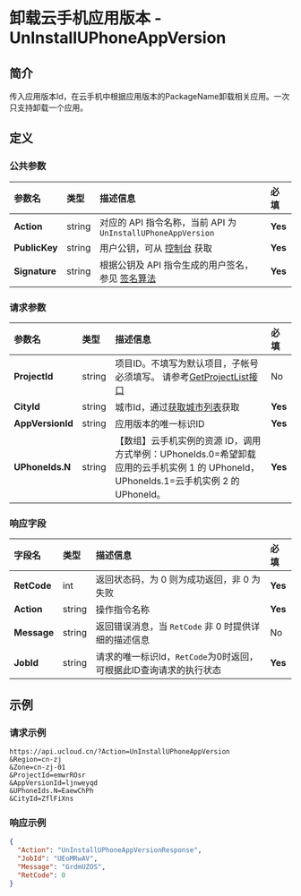# 卸载云手机应用版本 - UnInstallUPhoneAppVersion

## 简介

传入应用版本Id，在云手机中根据应用版本的PackageName卸载相关应用。一次只支持卸载一个应用。









## 定义

### 公共参数

| 参数名 | 类型 | 描述信息 | 必填 |
|:---|:---|:---|:---|
| **Action**     | string  | 对应的 API 指令名称，当前 API 为 `UnInstallUPhoneAppVersion`                        | **Yes** |
| **PublicKey**  | string  | 用户公钥，可从 [控制台](https://console.ucloud.cn/uapi/apikey) 获取                                             | **Yes** |
| **Signature**  | string  | 根据公钥及 API 指令生成的用户签名，参见 [签名算法](api/summary/signature.md)  | **Yes** |

### 请求参数

| 参数名 | 类型 | 描述信息 | 必填 |
|:---|:---|:---|:---|
| **ProjectId** | string | 项目ID。不填写为默认项目，子帐号必须填写。 请参考[GetProjectList接口](https://docs.ucloud.cn/api/summary/get_project_list) |No|
| **CityId** | string | 城市Id，通过[获取城市列表](#DescribeUPhoneCities)获取 |**Yes**|
| **AppVersionId** | string | 应用版本的唯一标识ID |**Yes**|
| **UPhoneIds.N** | string | 【数组】云手机实例的资源 ID，调用方式举例：UPhoneIds.0=希望卸载应用的云手机实例 1 的 UPhoneId，UPhoneIds.1=云手机实例 2 的 UPhoneId。 |**Yes**|

### 响应字段

| 字段名 | 类型 | 描述信息 | 必填 |
|:---|:---|:---|:---|
| **RetCode** | int | 返回状态码，为 0 则为成功返回，非 0 为失败 |**Yes**|
| **Action** | string | 操作指令名称 |**Yes**|
| **Message** | string | 返回错误消息，当 `RetCode` 非 0 时提供详细的描述信息 |No|
| **JobId** | string | 请求的唯一标识Id，`RetCode`为0时返回，可根据此ID查询请求的执行状态 |**Yes**|




## 示例

### 请求示例
    
```
https://api.ucloud.cn/?Action=UnInstallUPhoneAppVersion
&Region=cn-zj
&Zone=cn-zj-01
&ProjectId=emwrROsr
&AppVersionId=ljnweyqd
&UPhoneIds.N=EaewChPh
&CityId=ZflFiXns
```

### 响应示例
    
```json
{
  "Action": "UnInstallUPhoneAppVersionResponse",
  "JobId": "UEoMRwAV",
  "Message": "GrdmUZOS",
  "RetCode": 0
}
```





